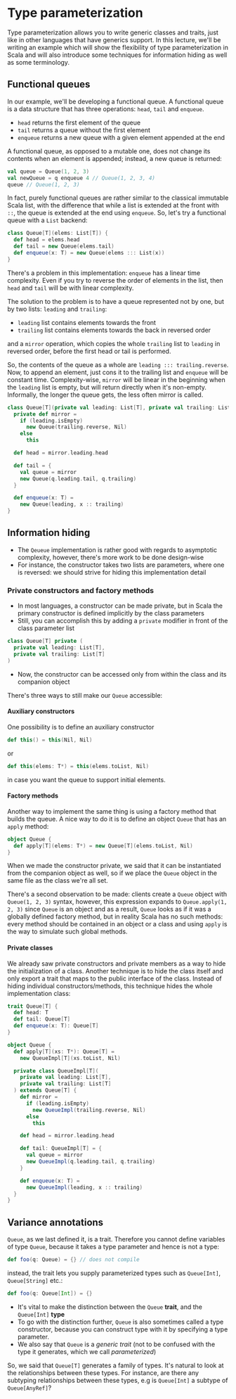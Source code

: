 # Type parameterization

Type parameterization allows you to write generic classes and traits,
just like in other languages that have generics support. In this lecture,
we'll be writing an example which will show the flexibility of
type parameterization in Scala and will also introduce some techniques for
information hiding as well as some terminology.

## Functional queues

In our example, we'll be developing a functional queue. A functional queue
is a data structure that has three operations: `head`, `tail` and `enqueue`.

- `head` returns the first element of the queue
- `tail` returns a queue without the first element
- `enqueue` returns a new queue with a given element appended at the end

A functional queue, as opposed to a mutable one, does not change its
contents when an element is appended; instead, a new queue is returned:

```scala
val queue = Queue(1, 2, 3)
val newQueue = q enqueue 4 // Queue(1, 2, 3, 4)
queue // Queue(1, 2, 3)
```

In fact, purely functional queues are rather similar to the classical
immutable Scala list, with the difference that while a list is extended at
the front with `::`, the queue is extended at the end using `enqueue`. So,
let's try a functional queue with a `List` backend:

```scala
class Queue[T](elems: List[T]) {
  def head = elems.head
  def tail = new Queue(elems.tail)
  def enqueue(x: T) = new Queue(elems ::: List(x))
}
```

There's a problem in this implementation: `enqueue` has a linear time
complexity. Even if you try to reverse the order of elements in the list,
then `head` and `tail` will be with linear complexity.

The solution to the problem is to have a queue represented not by one, but
by two lists: `leading` and `trailing`:

- `leading` list contains elements towards the front
- `trailing` list contains elements towards the back in reversed order

and a `mirror` operation, which copies the whole `trailing` list to `leading`
in reversed order, before the first head or tail is performed.

So, the contents of the queue as a whole are `leading ::: trailing.reverse`.
Now, to append an element, just cons it to the trailing list and `enqueue` will
be constant time. Complexity-wise, `mirror` will be linear in the beginning
when the `leading` list is empty, but will return directly when it's non-empty.
Informally, the longer the queue gets, the less often mirror is called.

```scala
class Queue[T](private val leading: List[T], private val trailing: List[T]) {
  private def mirror =
    if (leading.isEmpty)
      new Queue(trailing.reverse, Nil)
    else
      this

  def head = mirror.leading.head

  def tail = {
    val queue = mirror
    new Queue(q.leading.tail, q.trailing)
  }

  def enqueue(x: T) =
    new Queue(leading, x :: trailing)
}
```

## Information hiding

- The `Qeueue` implementation is rather good with regards to asymptotic
    complexity, however, there's more work to be done design-wise
- For instance, the constructor takes two lists are parameters, where one is
    reversed: we should strive for hiding this implementation detail

### Private constructors and factory methods

- In most languages, a constructor can be made private, but in Scala the primary
    constructor is defined implicitly by the class parameters
- Still, you can accomplish this by adding a `private` modifier in front of the
    class parameter list

```scala
class Queue[T] private (
  private val leading: List[T],
  private val trailing: List[T]
)
```

- Now, the constructor can be accessed only from within the class and its
    companion object

There's three ways to still make our `Queue` accessible:

#### Auxiliary constructors

One possibility is to define an auxiliary constructor

```scala
def this() = this(Nil, Nil)
```

or

```scala
def this(elems: T*) = this(elems.toList, Nil)
```

in case you want the queue to support initial elements.

#### Factory methods

Another way to implement the same thing is using a factory method that builds
the queue. A nice way to do it is to define an object `Queue` that has
an `apply` method:

```scala
object Queue {
  def apply[T](elems: T*) = new Queue[T](elems.toList, Nil)
}
```

When we made the constructor private, we said that it can be instantiated from
the companion object as well, so if we place the `Queue` object in the same
file as the class we're all set.

There's a second observation to be made: clients create a `Queue` object with
`Queue(1, 2, 3)` syntax, however, this expression expands to `Queue.apply(1, 2,
3)` since `Queue` is an object and as a result, `Queue` looks as if it was a
globally defined factory method, but in reality Scala has no such methods:
every method should be contained in an object or a class and using `apply` is
the way to simulate such global methods.

#### Private classes 

We already saw private constructors and private members as a way to hide the
initialization of a class. Another technique is to hide the class itself and
only export a trait that maps to the public interface of the class. Instead of
hiding individual constructors/methods, this technique hides the whole
implementation class:

```scala
trait Queue[T] {
  def head: T
  def tail: Queue[T]
  def enqueue(x: T): Queue[T]
}

object Queue {
  def apply[T](xs: T*): Queue[T] =
    new QueueImpl[T](xs.toList, Nil)

  private class QueueImpl[T](
    private val leading: List[T],
    private val trailing: List[T]
  ) extends Queue[T] {
    def mirror =
      if (leading.isEmpty)
        new QueueImpl(trailing.reverse, Nil)
      else
        this

    def head = mirror.leading.head

    def tail: QueueImpl[T] = {
      val queue = mirror
      new QueueImpl(q.leading.tail, q.trailing)
    }

    def enqueue(x: T) =
      new QueueImpl(leading, x :: trailing)
  }
}
```

## Variance annotations

`Queue`, as we last defined it, is a trait. Therefore you cannot define
variables of type `Queue`, because it takes a type parameter and hence is not a
type:

```scala
def foo(q: Queue) = {} // does not compile
```

instead, the trait lets you supply parameterized types such as `Queue[Int]`,
`Queue[String]` etc.:

```scala
def foo(q: Queue[Int]) = {}
```

- It's vital to make the distinction between the `Queue` **trait**, and
the `Queue[Int]` **type**
- To go with the distinction further, `Queue` is also
sometimes called a type constructor, because you can construct type with it by
specifying a type parameter.
- We also say that `Queue` is a *generic trait* (not to be confused with the
type it generates, which we call *parameterized*)

So, we said that `Queue[T]` generates a family of types. It's natural to look at
the relationships between these types. For instance, are there any subtyping
relationships between these types, e.g is `Queue[Int]` a subtype of
`Queue[AnyRef]`?
